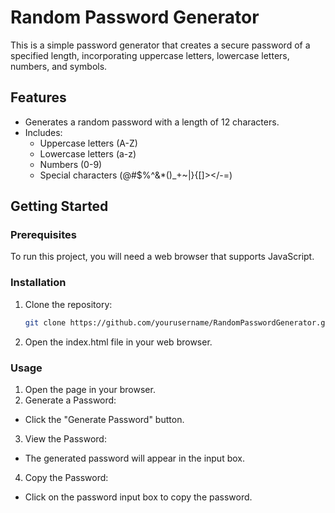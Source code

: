 # Random Password Generator

This is a simple password generator that creates a secure password of a specified length, incorporating uppercase letters, lowercase letters, numbers, and symbols.

## Features

- Generates a random password with a length of 12 characters.
- Includes:
  - Uppercase letters (A-Z)
  - Lowercase letters (a-z)
  - Numbers (0-9)
  - Special characters (@#$%^&*()_+~|}{[]></-=)

## Getting Started

### Prerequisites

To run this project, you will need a web browser that supports JavaScript.

### Installation

1. Clone the repository:
   ```bash
   git clone https://github.com/yourusername/RandomPasswordGenerator.git

2. Open the index.html file in your web browser.

### Usage
1. Open the page in your browser.
2. Generate a Password:
  - Click the "Generate Password" button.
3. View the Password:
  - The generated password will appear in the input box.
4. Copy the Password:
  - Click on the password input box to copy the password.   
